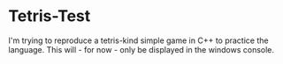 # Tetris-Test
I'm trying to reproduce a tetris-kind simple game in C++ to practice the language.
This will - for now - only be displayed in the windows console.
